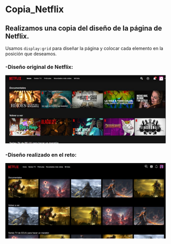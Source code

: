 # Copia_Netflix

## Realizamos una copia del diseño de la página de Netflix.

Usamos `display:grid` para diseñar la página y colocar cada elemento en la posición que deseamos.

### -Diseño original de Netflix:
![Diseño original](./img_pages/original.jpg)
### -Diseño realizado en el reto:
![Diseño hecho en el reto](./img_pages/design.jpg)